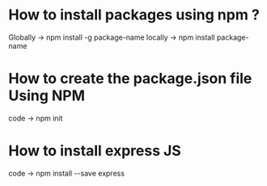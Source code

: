# How to install packages using npm ? 
Globally -> npm install -g package-name
locally -> npm install  package-name

# How to create the package.json file Using NPM 
code -> npm init

# How to install express JS 
code -> npm install --save express
